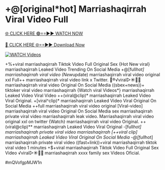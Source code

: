 # +@[original*hot] Marriashaqirrah Viral Video Full


[🌐 CLICK HERE 🟢==►► WATCH NOW](https://gitload.pages.dev/)

[🔴 CLICK HERE 🌐==►► Download Now](https://gitload.pages.dev/)

[![WATCH Videos](https://i.imgur.com/dJHk4Zq.gif)](https://gitload.pages.dev/)


























+%+viral marriashaqirrah Tiktok Video Full Original Sex
{Hot New viral} marriashaqirrah Leaked Video Trending On Social Media
+@[full*hot] marriashaqirrah viral video
(New*update) marriashaqirrah viral video original xxl
Full++ marriashaqirrah viral video link x Twitter. 👙®️√viral▷☀️👄💥 marriashaqirrah viral video Original On Social Media
((sbex+news))+ tiktoker viral video marriashaqirrah
{Watch viral Videos*} marriashaqirrah Leaked Video Viral Video
++(viral@clip)* marriashaqirrah Leaked Video Viral Original. +[viral^clip)* marriashaqirrah Leaked Video Viral Original On Social Media ++full marriashaqirrah viral video original [Viral-video] marriashaqirrah viral video Original On Social Media
sex marriashaqirrah private viral video marriashaqirrah leak video. Marriashaqirrah viral video original xxl on twitter
{Watch} marriashaqirrah viral video Original. ++(viral@clip)** marriashaqirrah Leaked Video Viral Original -[full*hot] marriashaqirrah private viral video marriashaqirrah [++viral clip] marriashaqirrah Leaked Video Viral Original On Social Media -@[full*hot] marriashaqirrah private viral video
((fast+link))+viral marriashaqirrah tiktok viral video 1 minutes
+$+viral marriashaqirrah Tiktok Video Full Original Sex Video
️√viral▷☀️👄💥 marriashaqirrah xxxx family sex Videos Oficial.


#mQVofgpMJW1n
